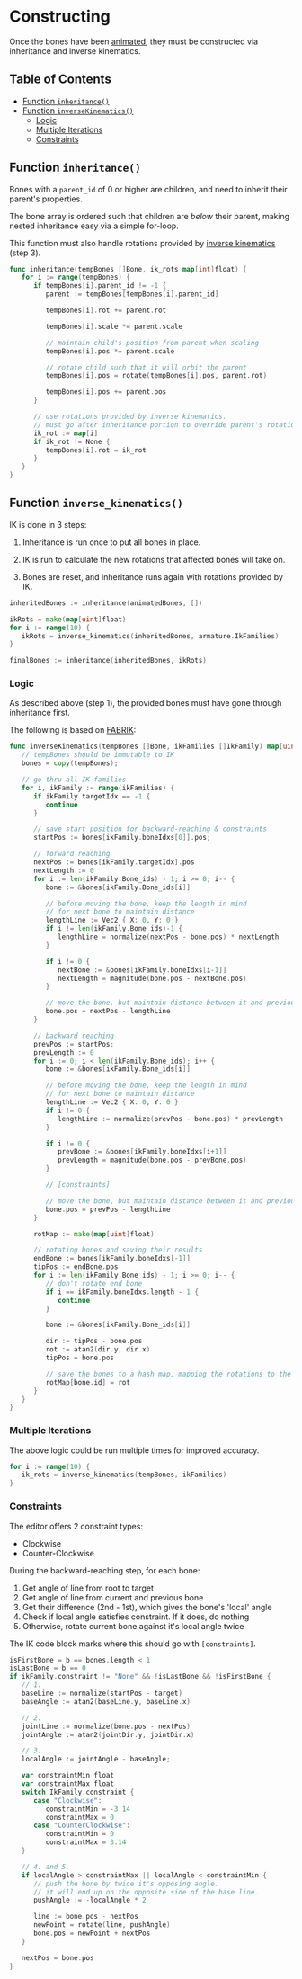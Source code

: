 # Constructing

Once the bones have been [animated](./animating.md), they must be constructed
via inheritance and inverse kinematics.

## Table of Contents

- [Function `inheritance()`](#function-inheritance)
- [Function `inverseKinematics()`](#function-inverse_kinematics)
  - [Logic](#logic)
  - [Multiple Iterations](#multiple-iterations)
  - [Constraints](#constraints)

## Function `inheritance()`

Bones with a `parent_id` of 0 or higher are children, and need to inherit their
parent's properties.

The bone array is ordered such that children are _below_ their parent, making
nested inheritance easy via a simple for-loop.

This function must also handle rotations provided by
[inverse kinematics](#function-inverse_kinematics) (step 3).

```go
func inheritance(tempBones []Bone, ik_rots map[int]float) {
   for i := range(tempBones) {
      if tempBones[i].parent_id != -1 {
         parent := tempBones[tempBones[i].parent_id]

         tempBones[i].rot += parent.rot

         tempBones[i].scale *= parent.scale

         // maintain child's position from parent when scaling
         tempBones[i].pos *= parent.scale

         // rotate child such that it will orbit the parent
         tempBones[i].pos = rotate(tempBones[i].pos, parent.rot)

         tempBones[i].pos += parent.pos
      }

      // use rotations provided by inverse kinematics.
      // must go after inheritance portion to override parent's rotation.
      ik_rot := map[i]
      if ik_rot != None {
         tempBones[i].rot = ik_rot
      }
   }
}
```

## Function `inverse_kinematics()`

IK is done in 3 steps:

1. Inheritance is run once to put all bones in place.

2. IK is run to calculate the new rotations that affected bones will take on.

3. Bones are reset, and inheritance runs again with rotations provided by IK.

```go
inheritedBones := inheritance(animatedBones, [])

ikRots = make(map[uint]float)
for i := range(10) {
   ikRots = inverse_kinematics(inheritedBones, armature.IkFamilies)
}

finalBones := inheritance(inheritedBones, ikRots)
```

### Logic

As described above (step 1), the provided bones must have gone through
inheritance first.

The following is based on [FABRIK](https://www.youtube.com/watch?v=NfuO66wsuRg):

```go
func inverseKinematics(tempBones []Bone, ikFamilies []IkFamily) map[uint]float {
   // tempBones should be immutable to IK
   bones = copy(tempBones);

   // go thru all IK families
   for i, ikFamily := range(ikFamilies) {
      if ikFamily.targetIdx == -1 {
         continue
      }

      // save start position for backward-reaching & constraints
      startPos := bones[ikFamily.boneIdxs[0]].pos;

      // forward reaching
      nextPos := bones[ikFamily.targetIdx].pos
      nextLength := 0
      for i := len(ikFamily.Bone_ids) - 1; i >= 0; i-- {
         bone := &bones[ikFamily.Bone_ids[i]]

         // before moving the bone, keep the length in mind
         // for next bone to maintain distance
         lengthLine := Vec2 { X: 0, Y: 0 }
         if i != len(ikFamily.Bone_ids)-1 {
            lengthLine = normalize(nextPos - bone.pos) * nextLength
         }

         if i != 0 {
            nextBone := &bones[ikFamily.boneIdxs[i-1]]
            nextLength = magnitude(bone.pos - nextBone.pos)
         }

         // move the bone, but maintain distance between it and previous bone
         bone.pos = nextPos - lengthLine
      }

      // backward reaching
      prevPos := startPos;
      prevLength := 0
      for i := 0; i < len(ikFamily.Bone_ids); i++ {
         bone := &bones[ikFamily.Bone_ids[i]]

         // before moving the bone, keep the length in mind
         // for next bone to maintain distance
         lengthLine := Vec2 { X: 0, Y: 0 }
         if i != 0 {
            lengthLine := normalize(prevPos - bone.pos) * prevLength
         }

         if i != 0 {
            prevBone := &bones[ikFamily.boneIdxs[i+1]]
            prevLength = magnitude(bone.pos - prevBone.pos)
         }

         // [constraints]

         // move the bone, but maintain distance between it and previous bone
         bone.pos = prevPos - lengthLine
      }

      rotMap := make(map[uint]float)

      // rotating bones and saving their results
      endBone := bones[ikFamily.boneIdxs[-1]]
      tipPos := endBone.pos
      for i := len(ikFamily.Bone_ids) - 1; i >= 0; i-- {
         // don't rotate end bone
         if i == ikFamily.boneIdxs.length - 1 {
            continue
         }

         bone := &bones[ikFamily.Bone_ids[i]]

         dir := tipPos - bone.pos
         rot := atan2(dir.y, dir.x)
         tipPos = bone.pos

         // save the bones to a hash map, mapping the rotations to the bone's idx
         rotMap[bone.id] = rot
      }
   }
}
```

### Multiple Iterations

The above logic could be run multiple times for improved accuracy.

```go
for i := range(10) {
   ik_rots = inverse_kinematics(tempBones, ikFamilies)
}
```

### Constraints

The editor offers 2 constraint types:

- Clockwise
- Counter-Clockwise

During the backward-reaching step, for each bone:

1. Get angle of line from root to target
2. Get angle of line from current and previous bone
3. Get their difference (2nd - 1st), which gives the bone's 'local' angle
4. Check if local angle satisfies constraint. If it does, do nothing
5. Otherwise, rotate current bone against it's local angle twice

The IK code block marks where this should go with `[constraints]`.

```go
isFirstBone = b == bones.length < 1
isLastBone = b == 0
if ikFamily.constraint != "None" && !isLastBone && !isFirstBone {
   // 1.
   baseLine := normalize(startPos - target)
   baseAngle := atan2(baseLine.y, baseLine.x)

   // 2.
   jointLine := normalize(bone.pos - nextPos)
   jointAngle := atan2(jointDir.y, jointDir.x)

   // 3.
   localAngle := jointAngle - baseAngle;

   var constraintMin float
   var constraintMax float
   switch IkFamily.constraint {
      case "Clockwise":
         constraintMin = -3.14
         constraintMax = 0
      case "CounterClockwise":
         constraintMin = 0
         constraintMax = 3.14
   }

   // 4. and 5.
   if localAngle > constraintMax || localAngle < constraintMin {
      // push the bone by twice it's opposing angle.
      // it will end up on the opposite side of the base line.
      pushAngle := -localAngle * 2

      line := bone.pos - nextPos
      newPoint = rotate(line, pushAngle)
      bone.pos = newPoint + nextPos
   }

   nextPos = bone.pos
}
```
